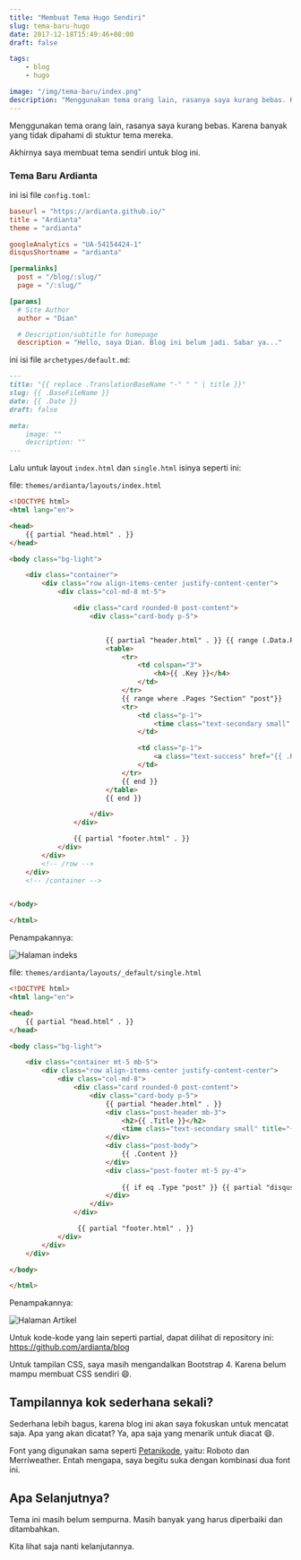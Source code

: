 ```yaml
---
title: "Membuat Tema Hugo Sendiri"
slug: tema-baru-hugo
date: 2017-12-18T15:49:46+08:00
draft: false

tags:
    - blog
    - hugo

image: "/img/tema-baru/index.png"
description: "Menggunakan tema orang lain, rasanya saya kurang bebas. Karena banyak yang tidak dipahami di stuktur tema mereka. Akhirnya saya membuat tema sendiri untuk blog ini."
---
```


Menggunakan tema orang lain, rasanya saya kurang bebas.
Karena banyak yang tidak dipahami di stuktur tema mereka.

Akhirnya saya membuat tema sendiri untuk blog ini.

### Tema Baru Ardianta

ini isi file `config.toml`:

```toml
baseurl = "https://ardianta.github.io/"
title = "Ardianta"
theme = "ardianta"

googleAnalytics = "UA-54154424-1"
disqusShortname = "ardianta"

[permalinks]
  post = "/blog/:slug/"
  page = "/:slug/"

[params]
  # Site Author
  author = "Dian"

  # Description/subtitle for homepage
  description = "Hello, saya Dian. Blog ini belum jadi. Sabar ya..."
```

ini isi file `archetypes/default.md`:

```markdown
---
title: "{{ replace .TranslationBaseName "-" " " | title }}"
slug: {{ .BaseFileName }}
date: {{ .Date }}
draft: false

meta:
    image: ""
    description: ""
---
```

Lalu untuk layout `index.html` dan `single.html` isinya seperti ini:

file: `themes/ardianta/layouts/index.html`

```html
<!DOCTYPE html>
<html lang="en">

<head>
    {{ partial "head.html" . }}
</head>

<body class="bg-light">

    <div class="container">
        <div class="row align-items-center justify-content-center">
            <div class="col-md-8 mt-5">

                <div class="card rounded-0 post-content">
                    <div class="card-body p-5">


                        {{ partial "header.html" . }} {{ range (.Data.Pages.GroupByDate "2006") }}
                        <table>
                            <tr>
                                <td colspan="3">
                                    <h4>{{ .Key }}</h4>
                                </td>
                            </tr>
                            {{ range where .Pages "Section" "post"}}
                            <tr>
                                <td class="p-1">
                                    <time class="text-secondary small" title="{{ .Date }}">{{ .Date.Format "2 Jan 2006" }}</time>
                                </td>

                                <td class="p-1">
                                    <a class="text-success" href="{{ .RelPermalink }}">{{ .Title }}</a>
                                </td>
                            </tr>
                            {{ end }}
                        </table>
                        {{ end }}

                    </div>
                </div>

                {{ partial "footer.html" . }}
            </div>
        </div>
        <!-- /row -->
    </div>
    <!-- /container -->


</body>

</html>
```

Penampakannya:

![Halaman indeks](/img/tema-baru/index.png)

file: `themes/ardianta/layouts/_default/single.html`

```html
<!DOCTYPE html>
<html lang="en">

<head>
    {{ partial "head.html" . }}
</head>

<body class="bg-light">

    <div class="container mt-5 mb-5">
        <div class="row align-items-center justify-content-center">
            <div class="col-md-8">
                <div class="card rounded-0 post-content">
                    <div class="card-body p-5">
                        {{ partial "header.html" . }}
                        <div class="post-header mb-3">
                            <h2>{{ .Title }}</h2>
                            <time class="text-secondary small" title="{{ .Date }}">{{ .Date.Format "2 Jan 2006" }}</time>
                        </div>
                        <div class="post-body">
                            {{ .Content }}
                        </div>
                        <div class="post-footer mt-5 py-4">
                            
                            {{ if eq .Type "post" }} {{ partial "disqus.html" . }} {{ end }}
                        </div>
                    </div>
                </div>

                 {{ partial "footer.html" . }}
            </div>
        </div>
    </div>

</body>

</html>
```

Penampakannya:

![Halaman Artikel](/img/tema-baru/single.png)

Untuk kode-kode yang lain seperti partial, dapat dilihat di repository ini: https://github.com/ardianta/blog

Untuk tampilan CSS, saya masih mengandalkan Bootstrap 4. Karena belum mampu
membuat CSS sendiri 😄.

## Tampilannya kok sederhana sekali?

Sederhana lebih bagus, karena blog ini akan saya fokuskan 
untuk mencatat saja. Apa yang akan dicatat? Ya, apa saja yang
menarik untuk diacat 😄.

Font yang digunakan sama seperti [Petanikode](https://www.petanikode.com/),
yaitu: Roboto dan Merriweather. Entah mengapa, saya begitu suka dengan kombinasi
dua font ini.

## Apa Selanjutnya?

Tema ini masih belum sempurna. Masih banyak yang harus diperbaiki dan ditambahkan.

Kita lihat saja nanti kelanjutannya.